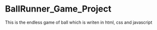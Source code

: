 # BallRunner_Game_Project
This  is the endless game of ball which is writen in html, css and javascript
